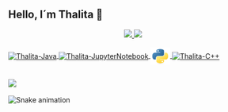 ## Hello, I´m Thalita 👋

<div align="center">
  <a href="https://github.com/thalitaDomingos">
  <img height="167" src="https://github-readme-stats.vercel.app/api?username=thalitaDomingos&show_icons=true&theme=algolia&include_all_commits=true&count_private=true"/>
  <img height="167" src="https://github-readme-stats.vercel.app/api/top-langs/?username=thalitaDomingos&layout=compact&langs_count=7&theme=algolia"/>
</div>
<div style="display: inline_block"><br>
  <img align="center" alt="Thalita-Java" height="35" width="40" src="https://cdn.jsdelivr.net/gh/devicons/devicon/icons/java/java-original-wordmark.svg">
  <img align="center" alt="Thalita-JupyterNotebook" height="35" width="40" src="https://cdn.jsdelivr.net/gh/devicons/devicon/icons/jupyter/jupyter-original-wordmark.svg">
  <img align="center" alt="Thalita-Python" height="35" width="40" src="https://raw.githubusercontent.com/devicons/devicon/master/icons/python/python-original.svg">
  <img align="center" alt="Thalita-C++" height="35" width="40" src="https://cdn.jsdelivr.net/gh/devicons/devicon/icons/cplusplus/cplusplus-original.svg">
</div>
  
  ##
 
<div> 
 
  <a href = "https://www.linkedin.com/in/thalita-domingos-590443188/"><img src="https://img.shields.io/badge/LinkedIn-0077B5?style=for-the-badge&logo=linkedin&logoColor=white" target="_blank"></a>
  
  	
  ![Snake animation](https://github.com/thalitaDomingos/thalitaDomingos/blob/output/github-contribution-grid-snake.svg)
 
</div>

<!--

<div style="display: inline_block">
  <img align="center" alt="Thalita-html5" height="35" width="40" src="https://img.shields.io/badge/HTML5-E34F26?style=for-the-badge&logo=html5&logoColor=white" />
  <img align="center" alt="Thalita-css" height="35" width="40" src="https://img.shields.io/badge/CSS3-1572B6?style=for-the-badge&logo=css3&logoColor=white" />
  <img align="center" alt="Thalita-js" height="35" width="40" src="https://img.shields.io/badge/JavaScript-F7DF1E?style=for-the-badge&logo=javascript&logoColor=black" />
  <img align="center" alt="Thalita-Js" height="35" width="40" src="https://raw.githubusercontent.com/devicons/devicon/master/icons/javascript/javascript-plain.svg">
  <img align="center" alt="Thalita-HTML" height="35" width="40" src="https://raw.githubusercontent.com/devicons/devicon/master/icons/html5/html5-original.svg">
  <img align="center" alt="Thalita-CSS" height="35" width="40" src="https://raw.githubusercontent.com/devicons/devicon/master/icons/css3/css3-original.svg">

</div><br/>
 
-->
